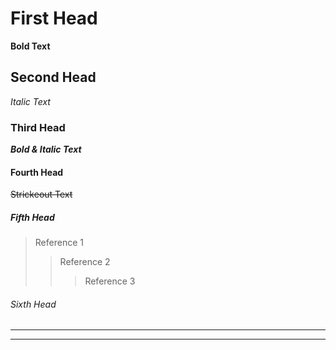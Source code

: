 # First Head
**Bold Text**
## Second Head
*Italic Text*
### Third Head
***Bold & Italic Text***
#### Fourth Head
~~Strickeout Text~~
##### Fifth Head
> Reference 1
>> Reference 2
>>> Reference 3
###### Sixth Head
---
***

